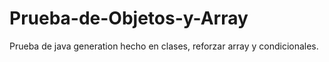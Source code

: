 # Prueba-de-Objetos-y-Array
Prueba de java generation  hecho en clases, reforzar array y condicionales.
